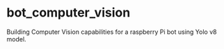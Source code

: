 # bot_computer_vision
Building Computer Vision capabilities for a raspberry Pi bot using Yolo v8 model.
